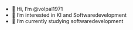 - 👋 Hi, I’m @volpal1971
- 👀 I’m interested in KI and Softwaredevelopment 
- 🌱 I’m currently studying softwaredevelopment

<!---
volpal1971/volpal1971 is a ✨ special ✨ repository because its `README.md` (this file) appears on your GitHub profile.
You can click the Preview link to take a look at your changes.
--->

